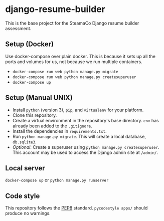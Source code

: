 # django-resume-builder
This is the base project for the SteamaCo Django resume builder assessment.

## Setup (Docker)

Use docker-compose over plain docker.
This is because it sets up all the ports and volumes for us, not because we run multiple containers.

- `docker-compose run web python manage.py migrate`
- `docker-compose run web python manage.py createsuperuser`
- `docker-compose up`

## Setup (Manual UNIX)
- Install `python` (version 3), `pip`, and `virtualenv` for your platform.
- Clone this repository.
- Create a virtual environment in the repository's base directory. `env` has already been added to the `.gitignore`.
- Install the dependencies in `requirements.txt`.
- Run `python manage.py migrate`. This will create a local database, `db.sqlite3`.
- *Optional*: Create a superuser using `python manage.py createsuperuser`. This account may be used to access the Django admin site at `/admin/`.

## Local server
`docker-compose up` or `python manage.py runserver`

## Code style
This repository follows the [PEP8](https://www.python.org/dev/peps/pep-0008/) standard. `pycodestyle apps/` should produce no warnings.
